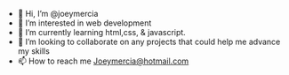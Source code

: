 - 👋 Hi, I’m @joeymercia
- 👀 I’m interested in web development
- 🌱 I’m currently learning html,css, & javascript.
- 💞️ I’m looking to collaborate on any projects that could help me advance my skills
- 📫 How to reach me Joeymercia@hotmail.com

<!---
joeymercia/joeymercia is a ✨ special ✨ repository because its `README.md` (this file) appears on your GitHub profile.
You can click the Preview link to take a look at your changes.
--->
